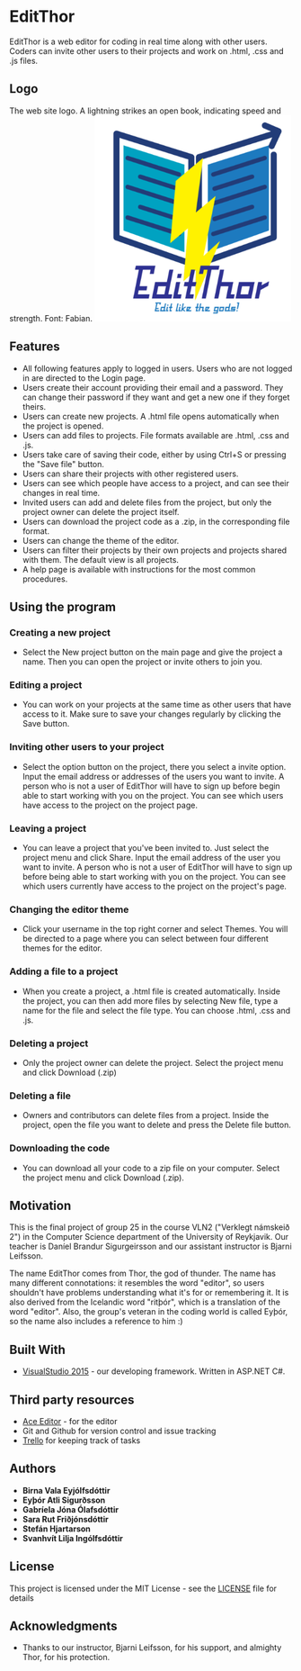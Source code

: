 # EditThor

EditThor is a web editor for coding in real time along with other users. Coders can invite other users to their projects and work on .html, .css and .js files.

## Logo
The web site logo. A lightning strikes an open book, indicating speed and strength. Font: Fabian.
<img src="https://github.com/Eytor/Edit-Thor/blob/master/editthorlogo.PNG" alt="Logo" width="350">

## Features
*  All following features apply to logged in users. Users who are not logged in are directed to the Login page. 
  * Users create their account providing their email and a password. They can change their password if they want and get a new one if they forget theirs.
  * Users can create new projects. A .html file opens automatically when the project is opened.
  * Users can add files to projects. File formats available are .html, .css and .js.
  * Users take care of saving their code, either by using Ctrl+S or pressing the "Save file" button.
  * Users can share their projects with other registered users.
  * Users can see which people have access to a project, and can see their changes in real time.
  * Invited users can add and delete files from the project, but only the project owner can delete the project itself.
  * Users can download the project code as a .zip, in the corresponding file format.
  * Users can change the theme of the editor.
  * Users can filter their projects by their own projects and projects shared with them. The default view is all projects.
  * A help page is available with instructions for the most common procedures.
 
## Using the program

### Creating a new project
* Select the New project button on the main page and give the project a name. Then you can open the project or invite others to join you. 

### Editing a project
* You can work on your projects at the same time as other users that have access to it. Make sure to save your changes regularly by clicking the Save button.

### Inviting other users to your project
* Select the option button on the project, there you select a invite option. Input the email address or addresses of the users you want to invite. A person who is not a user of EditThor will have to sign up before begin able to start working with you on the project. You can see which users have access to the project on the project page.

### Leaving a project
* You can leave a project that you've been invited to. Just select the  project menu and click Share. Input the email address of the user you want to invite. A person who is not a user of EditThor will have to sign up before being able to start working with you on the project. You can see which users currently have access to the project on the project's page.

### Changing the editor theme
* Click your username in the top right corner and select Themes. You will be directed to a page where you can select between four different themes for the editor.

### Adding a file to a project
* When you create a project, a .html file is created automatically. Inside the project, you can then add more files by selecting New file, type a name for the file and select the file type. You can choose .html, .css and .js.

### Deleting a project
* Only the project owner can delete the project. Select the  project menu and click Download (.zip)

### Deleting a file
* Owners and contributors can delete files from a project. Inside the project, open the file you want to delete and press the Delete file button.

### Downloading the code
* You can download all your code to a zip file on your computer. Select the  project menu and click Download (.zip).

## Motivation
This is the final project of group 25 in the course VLN2 ("Verklegt námskeið 2") in the Computer Science department of the University of Reykjavik. Our teacher is Daníel Brandur Sigurgeirsson and our assistant instructor is Bjarni Leifsson.

The name EditThor comes from Thor, the god of thunder. The name has many different connotations: it resembles the word "editor", so users shouldn't have problems understanding what it's for or remembering it. It is also derived from the Icelandic word "ritþór", which is a translation of the word "editor". Also, the group's veteran in the coding world is called Eyþór, so the name also includes a reference to him :) 

## Built With

* [VisualStudio 2015](https://www.visualstudio.com/) - our developing framework. Written in ASP.NET C#.

## Third party resources

* [Ace Editor](https://ace.c9.io/) - for the editor
* Git and Github for version control and issue tracking
* [Trello](https://www.trello.com/) for keeping track of tasks
## Authors

* **Birna Vala Eyjólfsdóttir**
* **Eyþór Atli Sigurðsson**
* **Gabríela Jóna Ólafsdóttir**
* **Sara Rut Friðjónsdóttir**
* **Stefán Hjartarson**
* **Svanhvít Lilja Ingólfsdóttir**

## License

This project is licensed under the MIT License - see the [LICENSE](https://github.com/Eytor/Edit-Thor/blob/master/LICENSE.md) file for details

## Acknowledgments

* Thanks to our instructor, Bjarni Leifsson, for his support, and almighty Thor, for his protection.
